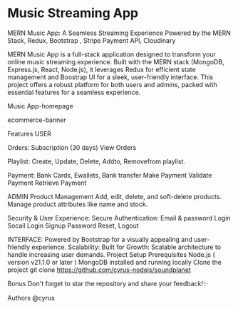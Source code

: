 # Music Streaming App

MERN Music App: A Seamless Streaming Experience Powered by the MERN Stack, Redux, Bootstrap , Stripe Payment API, Cloudinary

MERN Music App is a full-stack application designed to transform your online music streaming experience. Built with the MERN stack (MongoDB, Express.js, React, Node.js), it leverages Redux for efficient state management and Boostrap UI for a sleek, user-friendly interface. This project offers a robust platform for both users and admins, packed with essential features for a seamless experience.

Music App-homepage

ecommerce-banner

Features
USER

Orders:
Subscription (30 days)
View Orders

Playlist:
Create, Update, Delete, Addto, Removefrom playlist.

Payment:
Bank Cards, Ewallets, Bank transfer
Make Payment 
Validate Payment
Retrieve Payment

ADMIN
Product Management
Add, edit, delete, and soft-delete products.
Manage product attributes like name and stock.

Security & User Experience:
Secure Authentication:
Email & password Login
Socail Login
Signup
Password Reset, 
Logout

INTERFACE:
Powered by Bootstrap for a visually appealing and user-friendly experience.
Scalability:
Built for Growth:
Scalable architecture to handle increasing user demands.
Project Setup
Prerequisites
Node.js ( version v21.1.0 or later )
MongoDB installed and running locally
Clone the project
git clone https://github.com/cyrus-nodejs/soundplanet

Bonus
Don't forget to star the repository and share your feedback!✨

Authors
@cyrus
